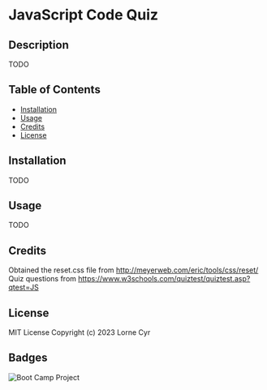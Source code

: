 # JavaScript Code Quiz

## Description

TODO

## Table of Contents

- [Installation](#installation)
- [Usage](#usage)
- [Credits](#credits)
- [License](#license)

## Installation

TODO

## Usage

TODO

## Credits

Obtained the reset.css file from http://meyerweb.com/eric/tools/css/reset/
Quiz questions from https://www.w3schools.com/quiztest/quiztest.asp?qtest=JS

## License

MIT License Copyright (c) 2023 Lorne Cyr

## Badges

![Boot Camp Project](https://img.shields.io/badge/Boot%20Camp%20Project-%E2%9C%94%EF%B8%8F-green)
